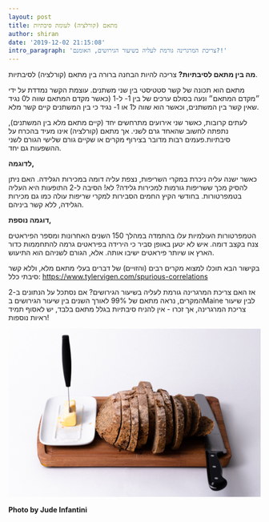 ```yaml
---
layout: post
title: מתאם (קורלציה) לעומת סיבתיות
author: shiran
date: '2019-12-02 21:15:08'
intro_paragraph: 'צריכת המרגרינה גורמת לעליה בשיעור הגירושים, האומנם?!'
---
```

**מה בין מתאם לסיבתיות?**
צריכה להיות הבחנה ברורה בין מתאם (קורלציה) לסיבתיות.

מתאם הוא תכונה של קשר סטטיסטי בין שני משתנים. עוצמת הקשר נמדדת על ידי ״מקדם המתאם״ ונעה בסולם ערכים של בין 1- ל-1 (כאשר מקדם המתאם שווה ל0 נגיד שאין קשר בין המשתנים, וכאשר הוא שווה ל1 או 1- נגיד כי בין המשתנים קיים קשר מלא. 

לעתים קרובות, כאשר שני אירועים מתרחשים יחד (קיים מתאם מלא בין המשתנים), נתפתה לחשוב שהאחד גרם לשני. אך מתאם (קורלציה) אינו מעיד בהכרח על סיבתיות.פעמים רבות מדובר בצירוף מקרים או שקיים גורם שלישי הגורם לשני ההשפעות גם יחד.

**לדוגמה,**

כאשר ישנה עליה ניכרת במקרי השריפות, נצפת עליה דומה במכירות הגלידה. האם ניתן להסיק מכך ששריפות גורמות למכירות גלידה? לא! 
הסיבה ל-2 התופעות היא העליה בטמפרטורות. בחודשי הקיץ החמים הסבירות למקרי שריפות עולה כמו גם מכירות הגלידה, ללא קשר ביניהם.

**דוגמה נוספת,**

הטמפרטורות העולמיות עלו בהתמדה במהלך 150 השנים האחרונות ומספר הפיראטים צנח בקצב דומה. איש לא יטען באופן סביר כי הירידה בפיראטים גרמה להתחממות כדור הארץ או שיותר פיראטים ישיבו אותה. אלא, הגורם לשניהם הוא התיעוש. 


בקישור הבא תוכלו למצוא מקרים רבים (והזויים) של דברים בעלי מתאם מלא, וללא קשר סיבתי כלל:
https://www.tylervigen.com/spurious-correlations 

אז האם צריכת המרגרינה גורמת לעליה בשיעור הגירושים? אם נסתכל על הנתונים ב-2 המקרים, נראה מתאם של 99% לאורך השנים בין שיעור הגירושים בMaine לבין שיעור צריכת המרגרינה, 
אך זכרו - אין להניח סיבתיות בגלל מתאם בלבד, יש לאסוף תמיד ראיות נוספות!


<img src="/assets/img/uploads/jude-infantini-4vw04dfd_hc-unsplash.jpg" style="width: 600px"/>

**Photo by Jude Infantini**
